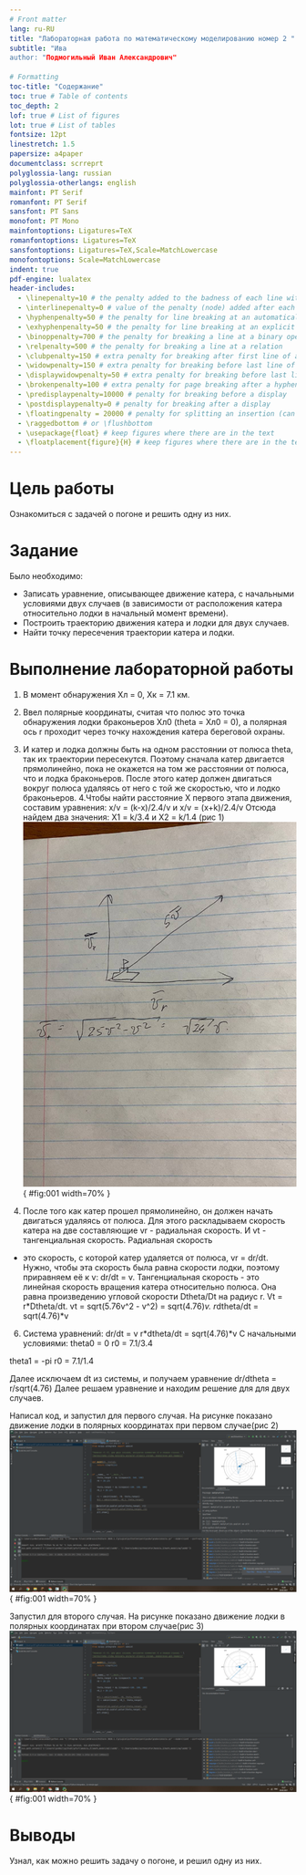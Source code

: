 ```yaml
---
# Front matter
lang: ru-RU
title: "Лабораторная работа по математическому моделированию номер 2 "
subtitle: "Ива
author: "Подмогильный Иван Александрович"

# Formatting
toc-title: "Содержание"
toc: true # Table of contents
toc_depth: 2
lof: true # List of figures
lot: true # List of tables
fontsize: 12pt
linestretch: 1.5
papersize: a4paper
documentclass: scrreprt
polyglossia-lang: russian
polyglossia-otherlangs: english
mainfont: PT Serif
romanfont: PT Serif
sansfont: PT Sans
monofont: PT Mono
mainfontoptions: Ligatures=TeX
romanfontoptions: Ligatures=TeX
sansfontoptions: Ligatures=TeX,Scale=MatchLowercase
monofontoptions: Scale=MatchLowercase
indent: true
pdf-engine: lualatex
header-includes:
  - \linepenalty=10 # the penalty added to the badness of each line within a paragraph (no associated penalty node) Increasing the value makes tex try to have fewer lines in the paragraph.
  - \interlinepenalty=0 # value of the penalty (node) added after each line of a paragraph.
  - \hyphenpenalty=50 # the penalty for line breaking at an automatically inserted hyphen
  - \exhyphenpenalty=50 # the penalty for line breaking at an explicit hyphen
  - \binoppenalty=700 # the penalty for breaking a line at a binary operator
  - \relpenalty=500 # the penalty for breaking a line at a relation
  - \clubpenalty=150 # extra penalty for breaking after first line of a paragraph
  - \widowpenalty=150 # extra penalty for breaking before last line of a paragraph
  - \displaywidowpenalty=50 # extra penalty for breaking before last line before a display math
  - \brokenpenalty=100 # extra penalty for page breaking after a hyphenated line
  - \predisplaypenalty=10000 # penalty for breaking before a display
  - \postdisplaypenalty=0 # penalty for breaking after a display
  - \floatingpenalty = 20000 # penalty for splitting an insertion (can only be split footnote in standard LaTeX)
  - \raggedbottom # or \flushbottom
  - \usepackage{float} # keep figures where there are in the text
  - \floatplacement{figure}{H} # keep figures where there are in the text
---
```


# Цель работы

Ознакомиться с задачей о погоне и решить одну из них.


# Задание

Было необходимо:
* Записать уравнение, описывающее движение катера, с начальными условиями двух случаев (в зависимости от расположения катера
относительно лодки в начальный момент времени).
* Построить траекторию движения катера и лодки для двух случаев.
* Найти точку пересечения траектории катера и лодки.

# Выполнение лабораторной работы
1. В момент обнаружения Xл = 0, Xк = 7.1 км.
2. Ввел полярные координаты, считая что полюс это точка обнаружения лодки браконьеров Xл0 (theta = Xл0 = 0), а полярная ось r проходит через точку нахождения катера береговой охраны.
3. И катер и лодка должны быть на одном расстоянии от полюса theta, так их траектории пересекутся. Поэтому сначала
катер двигается прямолинейно, пока не окажется на том же расстоянии от полюса, что и лодка браконьеров.
После этого катер должен двигаться вокруг полюса удаляясь от него с той же скоростью, что и лодко браконьеров. 
4.Чтобы найти расстояние X первого этапа движения, составим уравнения: x/v = (k-x)/2.4/v и x/v = (x+k)/2.4/v
Отсюда найдем два значения: X1 = k/3.4 и X2 = k/1.4 (рис 1)
![Обоснование, рисунок 1](images/seaboatexplain.jpg){ #fig:001 width=70% }

5. После того как катер прошел прямолинейно, он должен начать двигаться удаляясь от полюса. Для этого раскладываем 
скорость катера на две составляющие vr - радиальная скорость. И vt - тангенциальная скорость. Радиальная скорость
- это скорость, с которой катер удаляется от полюса, vr = dr/dt. Нужно, чтобы эта скорость была равна скорости лодки,
поэтому приравняем её к v: dr/dt = v. 
Тангенциальная скорость - это линейная скорость вращения катера относительно полюса. Она равна произведению угловой
скорости Dtheta/Dt на радиус r. Vt = r*Dtheta/dt.
vt = sqrt(5.76v^2 - v^2) = sqrt(4.76)*v. 
r*dtheta/dt = sqrt(4.76)*v
6. Система уравнений:
dr/dt = v
r*dtheta/dt = sqrt(4.76)*v
С начальными условиями:
theta0 = 0
r0 = 7.1/3.4

theta1 = -pi
r0 = 7.1/1.4

Далее исключаем dt из системы, и получаем уравнение dr/dtheta = r/sqrt(4.76)
Далее решаем уравнение и находим решение для для двух случаев.

Написал код, и запустил для первого случая. На рисунке показано движение лодки в полярных 
координатах при первом случае(рис 2)
![Рисунок 2](images/first.png){ #fig:001 width=70% }


Запустил для второго случая. На рисунке показано движение лодки в полярных координатах
при втором случае(рис 3)
![Рисунок 3](images/second.png){ #fig:001 width=70% }

# Выводы
Узнал, как можно решить задачу о погоне, и решил одну из них. 
